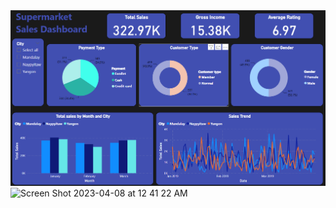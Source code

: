 <img width="797" alt="Screen Shot 2023-04-08 at 12 38 43 AM" src="https://github.com/HassanNour9/SuperMarket-Sales-Dashboard/blob/main/Dashboard/SuperMarketSales%20Dashboard.png">
<img width="791" alt="Screen Shot 2023-04-08 at 12 41 22 AM" src="https://github.com/HassanNour9/SuperMarket-Sales-Dashboard/blob/main/Dashboard/SuperMarketSales%20Dashboard2.png">
